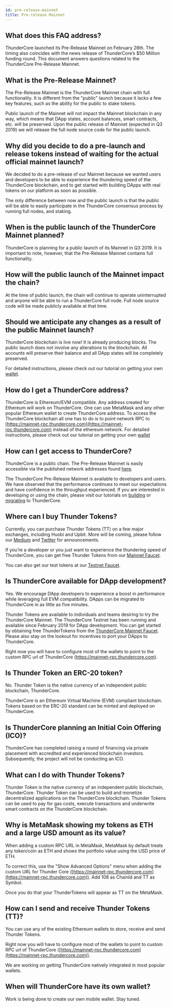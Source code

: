 ```yaml
---
id: pre-release-mainnet
title: Pre-release Mainnet
---
```


## What does this FAQ address?
ThunderCore launched its Pre-Release Mainnet on February 28th. The timing also coincides with the news release of ThunderCore’s $50 Million funding round. This document answers questions related to the ThunderCore Pre-Release Mainnet.

## What is the Pre-Release Mainnet?
The Pre-Release Mainnet is the ThunderCore Mainnet chain with full functionality. It is different from the "public" launch because it lacks a few key features, such as the ability for the public to stake tokens.

Public launch of the Mainnet will not impact the Mainnet blockchain in any way, which means that DApp states, account balances, smart contracts, etc. will be preserved. Upon the public release of Mainnet (expected in Q3 2019) we will release the full node source code for the public launch.

## Why did you decide to do a pre-launch and release tokens instead of waiting for the actual official mainnet launch?
We decided to do a pre-release of our Mainnet because we wanted users and developers to be able to experience the thundering speed of the ThunderCore blockchain, and to get started with  building DApps with real tokens on our platform as soon as possible.

The only difference between now and the public launch is that the public will be able to easily participate in the ThunderCore consensus process by running full nodes, and staking.

## When is the public launch of the ThunderCore Mainnet planned?
ThunderCore is planning for a public launch of its Mainnet in Q3 2019. It is important to note, however, that the Pre-Release Mainnet contains full functionality.

## How will the public launch of the Mainnet impact the chain?
At the time of public launch, the chain will continue to operate uninterrupted and anyone will be able to run a ThunderCore full node. Full node source code will be made publicly available at that time.

## Should we anticipate any changes as a result of the public Mainnet launch?
ThunderCore blockchain is live now! It is already producing blocks. The public launch does not involve any alterations to the blockchain. All accounts will preserve their balance and all DApp states will be completely preserved.

For detailed instructions, please check out our tutorial on getting your own [wallet](get-wallet.md).

## How do I get a ThunderCore address?
ThunderCore is Ethereum/EVM compatible. Any address created for Ethereum will work on ThunderCore. One can use MetaMask and any other popular Ethereum wallet to create ThunderCore address. To access the ThunderCore blockchain all one has to do is to point network RPC to [https://mainnet-rpc.thundercore.com](https://mainnet-rpc.thundercore.com) instead of the ethereum network. For detailed instructions, please check out our tutorial on getting your own [wallet](get-wallet.md)

## How can I get access to ThunderCore?
ThunderCore is a public chain. The Pre-Release Mainnet is easily accessible via the published network addresses found [here](migrate-to-thunder.md).

The ThunderCore Pre-Release Mainnet is available to developers and users. We have observed that the performance continues to meet our expectations and have confidence in the throughput experienced. If you are interested in developing or using the chain, please visit our tutorials on [building](deploy-your-own-game.md) or [migrating](migrate-to-thunder.md) to ThunderCore.

## Where can I buy Thunder Tokens?
Currently, you can purchase Thunder Tokens (TT) on a few major exchanges, including Huobi and Upbit. More will be coming, please follow our [Medium](https://medium.com/thunderofficial) and [Twitter](https://twitter.com/ThunderProtocol) for announcements.

If you’re a developer or you just want to experience the thundering speed of ThunderCore, you can get free Thunder Tokens from our [Mainnet Faucet](https://faucet.thundercore.com).

You can also get our test tokens at our [Testnet Faucet](https://faucet-testnet.thundercore.com).

## Is ThunderCore available for DApp development?
Yes. We encourage DApp developers to experience a boost in performance while leveraging full EVM compatibility. DApps can be migrated to ThunderCore in as little as five minutes.

Thunder Tokens are available to individuals and teams desiring to try the ThunderCore Mainnet. The ThunderCore Testnet has been running and available since February 2019 for DApp development.  You can get started by obtaining free ThunderTokens from the [ThunderCore Mainnet Faucet](https://faucet.thundercore.com). Please also stay on the lookout for incentives to port your DApps to ThunderCore.

Right now you will have to configure most of the wallets to point to the custom RPC url of ThunderCore (https://mainnet-rpc.thundercore.com).

## Is Thunder Token an ERC-20 token?
No. Thunder Token is the native currency of an independent public blockchain, ThunderCore.

ThunderCore is an Ethereum Virtual Machine (EVM) compliant blockchain. Tokens based on the ERC-20 standard can be minted and deployed on ThunderCore.

## Is ThunderCore planning an Initial Coin Offering (ICO)?
ThunderCore has completed raising a round of financing via private placement with accredited and experienced blockchain investors. Subsequently, the project will not be conducting an ICO.

## What can I do with Thunder Tokens?
Thunder Token is the native currency of an independent public blockchain, ThunderCore. Thunder Token can be used to build and monetize decentralized applications on the ThunderCore blockchain. Thunder Tokens can be used to pay for gas costs, execute transactions and underwrite smart contracts on the ThunderCore blockchain.

## Why is MetaMask showing my tokens as ETH and a large USD amount as its value?
When adding a custom RPC URL in MetaMask, MetaMask by default treats any token/coin as ETH and shows the portfolio value using the USD price of ETH.

To correct this, use the "Show Advanced Options" menu when adding the custom URL for Thunder Core ([https://mainnet-rpc.thundercore.com](https://mainnet-rpc.thundercore.com)). Add 108 as ChainId and TT as Symbol.

Once you do that your ThunderTokens will appear as TT on the MetaMask.

## How can I send and receive Thunder Tokens (TT)?
You can use any of the existing Ethereum wallets to store, receive and send Thunder Tokens.

Right now you will have to configure most of the wallets to point to custom RPC url of ThunderCore ([https://mainnet-rpc.thundercore.com](https://mainnet-rpc.thundercore.com)).

We are working on getting ThunderCore natively integrated in most popular wallets.

## When will ThunderCore have its own wallet?

Work is being done to create our own mobile wallet. Stay tuned.
